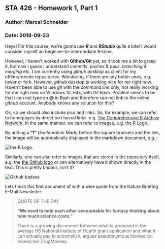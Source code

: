 ## STA 426 - Homework 1, Part 1
### Author:  Marcel Schneider
### Date: 2018-09-23

Heya!
For this course, we're gonna use __*R*__ and __*RStudio*__ quite a bite!
I would consider myself an beginner-to-intermediate R-User. 

However, i haven't worked with __Github/Git__ yet, so it took me a bit to grasp it, but now i guess i understand *commits*, *pushes & pulls*, *branching & merging* etc. 
I am currently using _github desktop_ as client for my offline/remote repositories. Wondering, if there are any better ones, e.g. tower or fork. However, _github_ desktop is working nice for me right now.
Haven't been able to use _git_ with the *command line* only, not really working for me right now on Windows 10, 64x, with Git Bash. Problem seems to be that i can not type an __@__ in Bash and therefore can not link to the online _github_ account. Anybody knows any solution for this?

Ok, so we should also include pics and links. 
So, for example, we can refer to homepages by direct text based links, e.g. [The Comprehensive R Archive Network](https://cran.r-project.org/).
In the same manner, we can refer to images, e.g. [the R Logo][R Logo].


By adding a __"!"__ *(Exclamation Mark)* before the square brackets and the link, the image will be automatically displayed in the markdown document, e.g. :

![the R Logo][R Logo].


Similarly, one can also refer to images that are stored in the repository itself, e.g. the [the Github logo][The Github Logo] or can alternatively have it shown directly in the text. This is pretty badass, isn't it?



![Github badass](../master/Pics%20Homework/GitHub-brave-hed-796x418.jpg)



Lets finish this first document of with a wise quote from the Nature Briefing E-Mail Newsletter: 


> QUOTE OF THE DAY
>
> __“We need to hold each other accountable for fantasy thinking about how much science costs.”__
> 
> There is a growing disconnect between what is proposed in the average US National Institute of Health grant application and what it 
> can actually pay to accomplish, argues pseudonymous biomedical researcher DrugMonkey. 



[The Github Logo]: (https://github.com/MarcelAndreSchneider/STA426-Exercise-1-Trial/blob/master/Pics%20Homework/GitHub-brave-hed-796x418.jpg)

[R Logo]: https://www.r-project.org/logo/Rlogo.png
